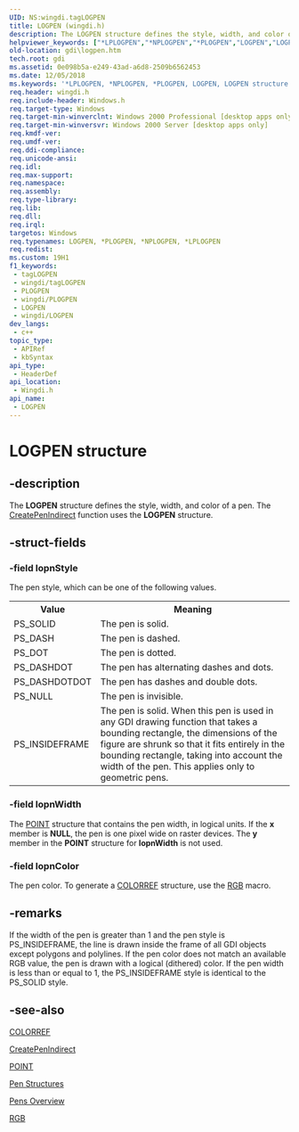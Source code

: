 ```yaml
---
UID: NS:wingdi.tagLOGPEN
title: LOGPEN (wingdi.h)
description: The LOGPEN structure defines the style, width, and color of a pen. The CreatePenIndirect function uses the LOGPEN structure.
helpviewer_keywords: ["*LPLOGPEN","*NPLOGPEN","*PLOGPEN","LOGPEN","LOGPEN structure [Windows GDI]","PLOGPEN","PLOGPEN structure pointer [Windows GDI]","_win32_LOGPEN_str","gdi.logpen","wingdi/LOGPEN","wingdi/PLOGPEN"]
old-location: gdi\logpen.htm
tech.root: gdi
ms.assetid: 0e098b5a-e249-43ad-a6d8-2509b6562453
ms.date: 12/05/2018
ms.keywords: '*LPLOGPEN, *NPLOGPEN, *PLOGPEN, LOGPEN, LOGPEN structure [Windows GDI], PLOGPEN, PLOGPEN structure pointer [Windows GDI], _win32_LOGPEN_str, gdi.logpen, wingdi/LOGPEN, wingdi/PLOGPEN'
req.header: wingdi.h
req.include-header: Windows.h
req.target-type: Windows
req.target-min-winverclnt: Windows 2000 Professional [desktop apps only]
req.target-min-winversvr: Windows 2000 Server [desktop apps only]
req.kmdf-ver: 
req.umdf-ver: 
req.ddi-compliance: 
req.unicode-ansi: 
req.idl: 
req.max-support: 
req.namespace: 
req.assembly: 
req.type-library: 
req.lib: 
req.dll: 
req.irql: 
targetos: Windows
req.typenames: LOGPEN, *PLOGPEN, *NPLOGPEN, *LPLOGPEN
req.redist: 
ms.custom: 19H1
f1_keywords:
 - tagLOGPEN
 - wingdi/tagLOGPEN
 - PLOGPEN
 - wingdi/PLOGPEN
 - LOGPEN
 - wingdi/LOGPEN
dev_langs:
 - c++
topic_type:
 - APIRef
 - kbSyntax
api_type:
 - HeaderDef
api_location:
 - Wingdi.h
api_name:
 - LOGPEN
---
```


# LOGPEN structure


## -description

The <b>LOGPEN</b> structure defines the style, width, and color of a pen. The <a href="/windows/desktop/api/wingdi/nf-wingdi-createpenindirect">CreatePenIndirect</a> function uses the <b>LOGPEN</b> structure.

## -struct-fields

### -field lopnStyle

The pen style, which can be one of the following values.

<table>
<tr>
<th>Value</th>
<th>Meaning</th>
</tr>
<tr>
<td>PS_SOLID</td>
<td>The pen is solid.</td>
</tr>
<tr>
<td>PS_DASH</td>
<td>The pen is dashed.</td>
</tr>
<tr>
<td>PS_DOT</td>
<td>The pen is dotted.</td>
</tr>
<tr>
<td>PS_DASHDOT</td>
<td>The pen has alternating dashes and dots.</td>
</tr>
<tr>
<td>PS_DASHDOTDOT</td>
<td>The pen has dashes and double dots.</td>
</tr>
<tr>
<td>PS_NULL</td>
<td>The pen is invisible.</td>
</tr>
<tr>
<td>PS_INSIDEFRAME</td>
<td>The pen is solid. When this pen is used in any GDI drawing function that takes a bounding rectangle, the dimensions of the figure are shrunk so that it fits entirely in the bounding rectangle, taking into account the width of the pen. This applies only to geometric pens.</td>
</tr>
</table>

### -field lopnWidth

The <a href="/windows/win32/api/windef/ns-windef-point">POINT</a> structure that contains the pen width, in logical units. If the <b>x</b> member is <b>NULL</b>, the pen is one pixel wide on raster devices. The <b>y</b> member in the <b>POINT</b> structure for <b>lopnWidth</b> is not used.

### -field lopnColor

The pen color. To generate a <a href="/windows/desktop/gdi/colorref">COLORREF</a> structure, use the <a href="/windows/desktop/api/wingdi/nf-wingdi-rgb">RGB</a> macro.

## -remarks

If the width of the pen is greater than 1 and the pen style is PS_INSIDEFRAME, the line is drawn inside the frame of all GDI objects except polygons and polylines. If the pen color does not match an available RGB value, the pen is drawn with a logical (dithered) color. If the pen width is less than or equal to 1, the PS_INSIDEFRAME style is identical to the PS_SOLID style.

## -see-also

<a href="/windows/desktop/gdi/colorref">COLORREF</a>



<a href="/windows/desktop/api/wingdi/nf-wingdi-createpenindirect">CreatePenIndirect</a>



<a href="/windows/win32/api/windef/ns-windef-point">POINT</a>



<a href="/windows/desktop/gdi/pen-structures">Pen Structures</a>



<a href="/windows/desktop/gdi/pens">Pens Overview</a>



<a href="/windows/desktop/api/wingdi/nf-wingdi-rgb">RGB</a>
